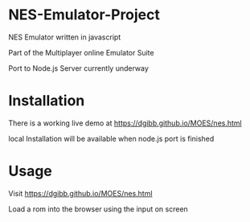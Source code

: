 # NES-Emulator-Project

NES Emulator written in javascript

Part of the Multiplayer online Emulator Suite

Port to Node.js Server currently underway

# Installation

There is a working live demo at https://dgibb.github.io/MOES/nes.html

local Installation will be available when node.js port is finished

# Usage

Visit https://dgibb.github.io/MOES/nes.html

Load a rom into the browser using the input on screen





